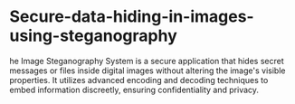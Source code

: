 # Secure-data-hiding-in-images-using-steganography
he Image Steganography System is a secure application that hides secret messages or files inside digital images without altering the image's visible properties. It utilizes advanced encoding and decoding techniques to embed information discreetly, ensuring confidentiality and privacy.
